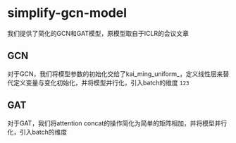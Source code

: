 # simplify-gcn-model
我们提供了简化的GCN和GAT模型，原模型取自于ICLR的会议文章

## GCN
对于GCN，我们将模型参数的初始化交给了kai_ming_uniform_，定义线性层来替代定义变量与变化初始化，并将模型并行化，引入batch的维度
`123`

## GAT
对于GAT，我们将attention concat的操作简化为简单的矩阵相加，并将模型并行化，引入batch的维度


